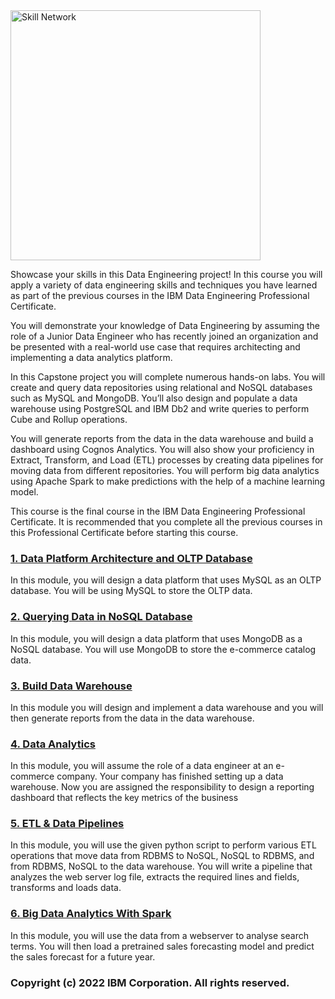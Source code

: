 <img src="https://cf-courses-data.s3.us.cloud-object-storage.appdomain.cloud/IBM-DB0321EN-SkillsNetwork/images/IDSN-logo.png" alt="Skill Network" width="400px">

Showcase your skills in this Data Engineering project! In this course you will apply a variety of data engineering skills and techniques you have learned as part of the previous courses in the IBM Data Engineering Professional Certificate.  

You will demonstrate your knowledge of Data Engineering by assuming the role of a Junior Data Engineer who has recently joined an organization and be presented with a real-world use case that requires architecting and implementing a data analytics platform. 

In this Capstone project you will complete numerous hands-on labs. You will create and query data repositories using relational and NoSQL databases such as MySQL and MongoDB. You’ll also design and populate a data warehouse using PostgreSQL and IBM Db2 and write queries to perform Cube and Rollup operations.  

You will generate reports from the data in the data warehouse and build a dashboard using Cognos Analytics. You will also show your proficiency in Extract, Transform, and Load (ETL) processes by creating data pipelines for moving data from different repositories. You will perform big data analytics using Apache Spark to make predictions with the help of a machine learning model. 

This course is the final course in the IBM Data Engineering Professional Certificate. It is recommended that you complete all the previous courses in this Professional Certificate before starting this course.

### [1. Data Platform Architecture and OLTP Database](https://github.com/Makmurry/IBM-Data-Engineering-Professional-Certificate/tree/26aec9d9a011888fcf365edaa5dcec72ca1fab84/Week1%20-%20OLTP%20Database)
In this module, you will design a data platform that uses MySQL as an OLTP database. You will be using MySQL to store the OLTP data.

### [2. Querying Data in NoSQL Database]()
In this module, you will design a data platform that uses MongoDB as a NoSQL database. You will use MongoDB to store the e-commerce catalog data.

### [3. Build Data Warehouse]()
In this module you will design and implement a data warehouse and you will then generate reports from the data in the data warehouse.

### [4. Data Analytics]()
In this module, you will assume the role of a data engineer at an e-commerce company. Your company has finished setting up a data warehouse. Now you are assigned the responsibility to design a reporting dashboard that reflects the key metrics of the business

### [5. ETL & Data Pipelines]()
In this module, you will use the given python script to perform various ETL operations that move data from RDBMS to NoSQL, NoSQL to RDBMS, and from RDBMS, NoSQL to the data warehouse. You will write a pipeline that analyzes the web server log file, extracts the required lines and fields, transforms and loads data.

### [6. Big Data Analytics With Spark]()
In this module, you will use the data from a webserver to analyse search terms. You will then load a pretrained sales forecasting model and predict the sales forecast for a future year.

### Copyright (c) 2022 IBM Corporation. All rights reserved.
